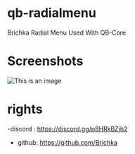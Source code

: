 # qb-radialmenu
Brichka Radial Menu Used With QB-Core

# Screenshots
![This is an image](https://i.imgur.com/SgSUQ4A.png)


# rights 
-discord : https://discord.gg/p8HRkBZjh2
- github: https://github.com/Brichka 

